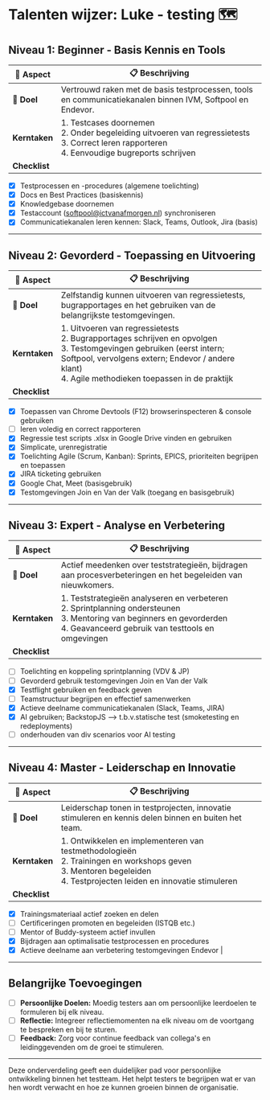 # Talenten wijzer: Luke - testing 🗺️

## Niveau 1: Beginner - Basis Kennis en Tools  

| 📌 **Aspect**        | 📋 **Beschrijving**                                                                                          |
|--------------|------------------------------------------------------------------------------------------------------|
| 🎯 **Doel**     | Vertrouwd raken met de basis testprocessen, tools en communicatiekanalen binnen IVM, Softpool en Endevor. |
| **Kerntaken**| 1. Testcases doornemen<br>2. Onder begeleiding uitvoeren van regressietests<br>3. Correct leren rapporteren<br>4. Eenvoudige bugreports schrijven |
| **Checklist**| 
- [x] Testprocessen en -procedures (algemene toelichting)<br>
- [x] Docs en Best Practices (basiskennis)<br> 
- [x] Knowledgebase doornemen<br> 
- [x] Testaccount (softpool@ictvanafmorgen.nl) synchroniseren<br>
- [x] Communicatiekanalen leren kennen: Slack, Teams, Outlook, Jira (basis) 

---

## Niveau 2: Gevorderd - Toepassing en Uitvoering  

| 📌 **Aspect**        | 📋 **Beschrijving**                                                                                          |
|--------------|------------------------------------------------------------------------------------------------------|
| 🎯 **Doel**     | Zelfstandig kunnen uitvoeren van regressietests, bugrapportages en het gebruiken van de belangrijkste testomgevingen. |
| **Kerntaken**| 1. Uitvoeren van regressietests<br>2. Bugrapportages schrijven en opvolgen<br>3. Testomgevingen gebruiken (eerst intern; Softpool, vervolgens extern; Endevor / andere klant)<br>4. Agile methodieken toepassen in de praktijk |
| **Checklist**| 
- [x] Toepassen van Chrome Devtools (F12) browserinspecteren & console gebruiken<br>
- [ ] leren voledig en correct rapporteren
- [x] Regressie test scripts .xlsx in Google Drive vinden en gebruiken<br>
- [x] Simplicate, urenregistratie<br>
- [x] Toelichting Agile (Scrum, Kanban): Sprints, EPICS, prioriteiten begrijpen en toepassen<br> 
- [x] JIRA ticketing gebruiken<br>
- [x] Google Chat, Meet (basisgebruik)<br>
- [x] Testomgevingen Join en Van der Valk (toegang en basisgebruik) 

---

## Niveau 3: Expert - Analyse en Verbetering  

| 📌 **Aspect**        | 📋 **Beschrijving**                                                                                          |
|--------------|------------------------------------------------------------------------------------------------------|
| 🎯 **Doel**     | Actief meedenken over teststrategieën, bijdragen aan procesverbeteringen en het begeleiden van nieuwkomers. |
| **Kerntaken**| 1. Teststrategieën analyseren en verbeteren<br>2. Sprintplanning ondersteunen<br>3. Mentoring van beginners en gevorderden<br>4. Geavanceerd gebruik van testtools en omgevingen |
| **Checklist**| 
- [ ] Toelichting en koppeling sprintplanning (VDV & JP)<br>
- [ ] Gevorderd gebruik testomgevingen Join en Van der Valk<br>
- [x] Testflight gebruiken en feedback geven<br>
- [ ] Teamstructuur begrijpen en effectief samenwerken<br>
- [x] Actieve deelname communicatiekanalen (Slack, Teams, JIRA) 
- [x] AI gebruiken; BackstopJS --> t.b.v.statische test (smoketesting en redeployments)
- [ ] onderhouden van div scenarios voor AI testing  

---

## Niveau 4: Master - Leiderschap en Innovatie  
| 📌 **Aspect**        | 📋 **Beschrijving**                                                                                          |
|--------------|------------------------------------------------------------------------------------------------------|
| 🎯 **Doel**     | Leiderschap tonen in testprojecten, innovatie stimuleren en kennis delen binnen en buiten het team.    |
| **Kerntaken**| 1. Ontwikkelen en implementeren van testmethodologieën<br>2. Trainingen en workshops geven<br>3. Mentoren begeleiden<br>4. Testprojecten leiden en innovatie stimuleren |
| **Checklist**| 
- [x] Trainingsmateriaal actief zoeken en delen<br> 
- [ ] Certificeringen promoten en begeleiden (ISTQB etc.)<br>
- [ ] Mentor of Buddy-systeem actief invullen<br>
- [x] Bijdragen aan optimalisatie testprocessen en procedures<br>
- [x] Actieve deelname aan verbetering testomgevingen Endevor |

---

## Belangrijke Toevoegingen  
- [ ] **Persoonlijke Doelen:** Moedig testers aan om persoonlijke leerdoelen te formuleren bij elk niveau.  
- [ ] **Reflectie:** Integreer reflectiemomenten na elk niveau om de voortgang te bespreken en bij te sturen.  
- [ ] **Feedback:** Zorg voor continue feedback van collega's en leidinggevenden om de groei te stimuleren.  

---

Deze onderverdeling geeft een duidelijker pad voor persoonlijke ontwikkeling binnen het testteam. Het helpt testers te begrijpen wat er van hen wordt verwacht en hoe ze kunnen groeien binnen de organisatie.
